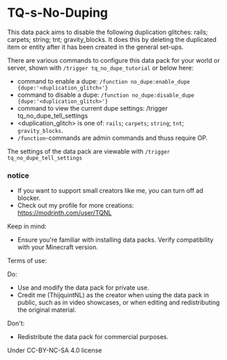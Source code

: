 # TQ-s-No-Duping
This data pack aims to disable the following duplication glitches: rails; carpets; string; tnt; gravity_blocks. It does this by deleting the duplicated item or entity after it has been created in the general set-ups.

There are various commands to configure this data pack for your world or server, shown with `/trigger tq_no_dupe_tutorial` or below here:
- command to enable a dupe: `/function no_dupe:enable_dupe {dupe:'<duplication_glitch>'}`
- command to disable a dupe: `/function no_dupe:disable_dupe {dupe:'<duplication_glitch>'}`
- command to view the current dupe settings: /trigger tq_no_dupe_tell_settings
- <duplication_glitch> is one of: `rails`; `carpets`; `string`; `tnt`; `gravity_blocks`.
- `/function`-commands are admin commands and thuss require OP.

The settings of the data pack are viewable with `/trigger tq_no_dupe_tell_settings`

### notice
- If you want to support small creators like me, you can turn off ad blocker.
- Check out my profile for more creations: https://modrinth.com/user/TQNL

Keep in mind:
- Ensure you're familiar with installing data packs.
Verify compatibility with your Minecraft version.

Terms of use:

Do:
- Use and modify the data pack for private use.
- Credit me (ThijquintNL) as the creator when using the data pack in public, such as in video showcases, or when editing and redistributing the original material.

Don't:
- Redistribute the data pack for commercial purposes.


Under CC-BY-NC-SA 4.0 license
